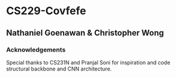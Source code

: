 # CS229-Covfefe
## Nathaniel Goenawan & Christopher Wong

### Acknowledgements
Special thanks to CS231N and Pranjal Soni for inspiration and code structural backbone and CNN architecture. 
